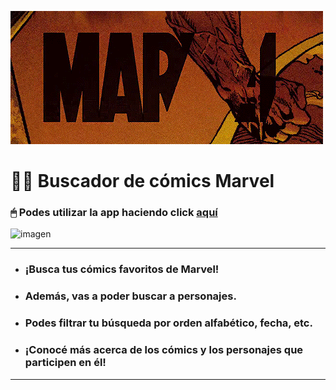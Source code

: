 ![imagen](./assets/marvel-banner.gif)

# 🦸‍♀️ Buscador de cómics Marvel

### 🖱 Podes utilizar la app haciendo click [aquí](https://milenagimenez.github.io/buscador-de-comics/)

![imagen](./assets/screen-all-page.png)

***

- ### ¡Busca tus cómics favoritos de Marvel!
- ### Además, vas a poder buscar a personajes.
- ### Podes filtrar tu búsqueda por orden alfabético, fecha, etc.
- ### ¡Conocé más acerca de los cómics y los personajes que participen en él!

***